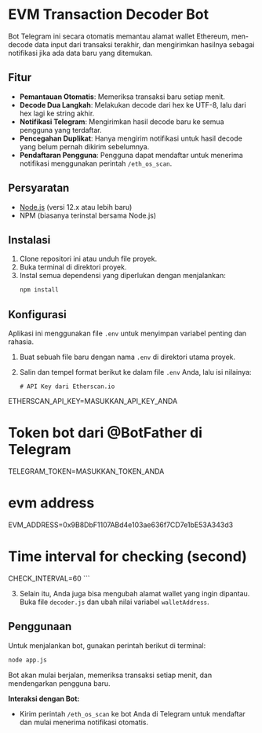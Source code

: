 # EVM Transaction Decoder Bot

Bot Telegram ini secara otomatis memantau alamat wallet Ethereum, men-decode data input dari transaksi terakhir, dan mengirimkan hasilnya sebagai notifikasi jika ada data baru yang ditemukan.

## Fitur

- **Pemantauan Otomatis**: Memeriksa transaksi baru setiap menit.
- **Decode Dua Langkah**: Melakukan decode dari hex ke UTF-8, lalu dari hex lagi ke string akhir.
- **Notifikasi Telegram**: Mengirimkan hasil decode baru ke semua pengguna yang terdaftar.
- **Pencegahan Duplikat**: Hanya mengirim notifikasi untuk hasil decode yang belum pernah dikirim sebelumnya.
- **Pendaftaran Pengguna**: Pengguna dapat mendaftar untuk menerima notifikasi menggunakan perintah `/eth_os_scan`.

## Persyaratan

- [Node.js](https://nodejs.org/) (versi 12.x atau lebih baru)
- NPM (biasanya terinstal bersama Node.js)

## Instalasi

1.  Clone repositori ini atau unduh file proyek.
2.  Buka terminal di direktori proyek.
3.  Instal semua dependensi yang diperlukan dengan menjalankan:
    ```bash
    npm install
    ```

## Konfigurasi

Aplikasi ini menggunakan file `.env` untuk menyimpan variabel penting dan rahasia.

1.  Buat sebuah file baru dengan nama `.env` di direktori utama proyek.
2.  Salin dan tempel format berikut ke dalam file `.env` Anda, lalu isi nilainya:

    ```env
    # API Key dari Etherscan.io
ETHERSCAN_API_KEY=MASUKKAN_API_KEY_ANDA

# Token bot dari @BotFather di Telegram
TELEGRAM_TOKEN=MASUKKAN_TOKEN_ANDA

# evm address
EVM_ADDRESS=0x9B8DbF1107ABd4e103ae636f7CD7e1bE53A343d3

# Time interval for checking (second)
CHECK_INTERVAL=60
    ```

3.  Selain itu, Anda juga bisa mengubah alamat wallet yang ingin dipantau. Buka file `decoder.js` dan ubah nilai variabel `walletAddress`.

## Penggunaan

Untuk menjalankan bot, gunakan perintah berikut di terminal:

```bash
node app.js
```

Bot akan mulai berjalan, memeriksa transaksi setiap menit, dan mendengarkan pengguna baru.

**Interaksi dengan Bot:**

-   Kirim perintah `/eth_os_scan` ke bot Anda di Telegram untuk mendaftar dan mulai menerima notifikasi otomatis.
